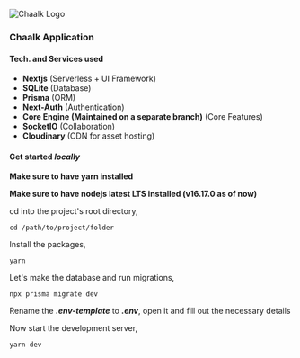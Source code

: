 ![Chaalk Logo](https://imgur.com/a/3ieTh1p)

### Chaalk Application

#### Tech. and Services used

- **Nextjs** (Serverless + UI Framework)
- **SQLite** (Database)
- **Prisma** (ORM)
- **Next-Auth** (Authentication)
- **Core Engine (Maintained on a separate branch)** (Core Features)
- **SocketIO** (Collaboration)
- **Cloudinary** (CDN for asset hosting)

#### Get started _locally_

**Make sure to have yarn installed**

**Make sure to have nodejs latest LTS installed (v16.17.0 as of now)**

cd into the project's root directory,

```
cd /path/to/project/folder
```

Install the packages,

```
yarn
```

Let's make the database and run migrations,

```
npx prisma migrate dev
```

Rename the **_.env-template_** to **_.env_**, open it and fill out the necessary details

Now start the development server,

```
yarn dev
```
